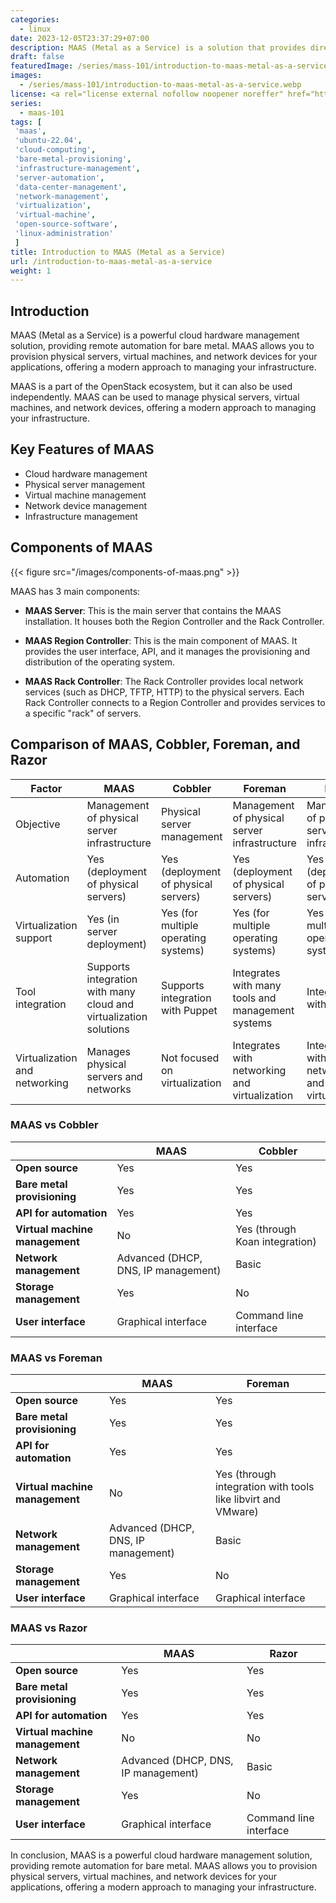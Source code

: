 ```yaml
---
categories:
  - linux
date: 2023-12-05T23:37:29+07:00
description: MAAS (Metal as a Service) is a solution that provides direct hardware, enabling automation of operating system deployment on physical servers. It provides the ability to remotely manage hardware in a flexible and efficient way, supporting cloud and data center environments. MAAS helps optimize operations, reduce installation and configuration time, thereby improving performance and stability for IT infrastructure.
draft: false
featuredImage: /series/mass-101/introduction-to-maas-metal-as-a-service.webp
images:
  - /series/mass-101/introduction-to-maas-metal-as-a-service.webp
license: <a rel="license external nofollow noopener noreffer" href="https://creativecommons.org/licenses/by-nc/4.0/" target="_blank">CC BY-NC 4.0</a>
series:
  - maas-101
tags: [
 'maas',
 'ubuntu-22.04',
 'cloud-computing',
 'bare-metal-provisioning',
 'infrastructure-management',
 'server-automation',
 'data-center-management',
 'network-management',
 'virtualization',
 'virtual-machine',
 'open-source-software',
 'linux-administration'
 ]
title: Introduction to MAAS (Metal as a Service)
url: /introduction-to-maas-metal-as-a-service
weight: 1
---
```


## Introduction

MAAS (Metal as a Service) is a powerful cloud hardware management solution, providing remote automation for bare metal. MAAS allows you to provision physical servers, virtual machines, and network devices for your applications, offering a modern approach to managing your infrastructure.

MAAS is a part of the OpenStack ecosystem, but it can also be used independently. MAAS can be used to manage physical servers, virtual machines, and network devices, offering a modern approach to managing your infrastructure.

## Key Features of MAAS

- Cloud hardware management
- Physical server management
- Virtual machine management
- Network device management
- Infrastructure management

## Components of MAAS

{{< figure src="/images/components-of-maas.png" >}}

MAAS has 3 main components:

- **MAAS Server**: This is the main server that contains the MAAS installation. It houses both the Region Controller and the Rack Controller.

- **MAAS Region Controller**: This is the main component of MAAS. It provides the user interface, API, and it manages the provisioning and distribution of the operating system.

- **MAAS Rack Controller**: The Rack Controller provides local network services (such as DHCP, TFTP, HTTP) to the physical servers. Each Rack Controller connects to a Region Controller and provides services to a specific "rack" of servers.

## Comparison of MAAS, Cobbler, Foreman, and Razor

| Factor                        | MAAS                                                              | Cobbler                              | Foreman                                           | Razor                                         |
| ----------------------------- | ----------------------------------------------------------------- | ------------------------------------ | ------------------------------------------------- | --------------------------------------------- |
| Objective                     | Management of physical server infrastructure                      | Physical server management           | Management of physical server infrastructure      | Management of physical server infrastructure  |
| Automation                    | Yes (deployment of physical servers)                              | Yes (deployment of physical servers) | Yes (deployment of physical servers)              | Yes (deployment of physical servers)          |
| Virtualization support        | Yes (in server deployment)                                        | Yes (for multiple operating systems) | Yes (for multiple operating systems)              | Yes (for multiple operating systems)          |
| Tool integration              | Supports integration with many cloud and virtualization solutions | Supports integration with Puppet     | Integrates with many tools and management systems | Integrates with Puppet                        |
| Virtualization and networking | Manages physical servers and networks                             | Not focused on virtualization        | Integrates with networking and virtualization     | Integrates with networking and virtualization |

### MAAS vs Cobbler

|                                | MAAS                                | Cobbler                        |
| ------------------------------ | ----------------------------------- | ------------------------------ |
| **Open source**                | Yes                                 | Yes                            |
| **Bare metal provisioning**    | Yes                                 | Yes                            |
| **API for automation**         | Yes                                 | Yes                            |
| **Virtual machine management** | No                                  | Yes (through Koan integration) |
| **Network management**         | Advanced (DHCP, DNS, IP management) | Basic                          |
| **Storage management**         | Yes                                 | No                             |
| **User interface**             | Graphical interface                 | Command line interface         |

### MAAS vs Foreman

|                                | MAAS                                | Foreman                                                      |
| ------------------------------ | ----------------------------------- | ------------------------------------------------------------ |
| **Open source**                | Yes                                 | Yes                                                          |
| **Bare metal provisioning**    | Yes                                 | Yes                                                          |
| **API for automation**         | Yes                                 | Yes                                                          |
| **Virtual machine management** | No                                  | Yes (through integration with tools like libvirt and VMware) |
| **Network management**         | Advanced (DHCP, DNS, IP management) | Basic                                                        |
| **Storage management**         | Yes                                 | No                                                           |
| **User interface**             | Graphical interface                 | Graphical interface                                          |

### MAAS vs Razor

|                                | MAAS                                | Razor                  |
| ------------------------------ | ----------------------------------- | ---------------------- |
| **Open source**                | Yes                                 | Yes                    |
| **Bare metal provisioning**    | Yes                                 | Yes                    |
| **API for automation**         | Yes                                 | Yes                    |
| **Virtual machine management** | No                                  | No                     |
| **Network management**         | Advanced (DHCP, DNS, IP management) | Basic                  |
| **Storage management**         | Yes                                 | No                     |
| **User interface**             | Graphical interface                 | Command line interface |

In conclusion, MAAS is a powerful cloud hardware management solution, providing remote automation for bare metal. MAAS allows you to provision physical servers, virtual machines, and network devices for your applications, offering a modern approach to managing your infrastructure.

